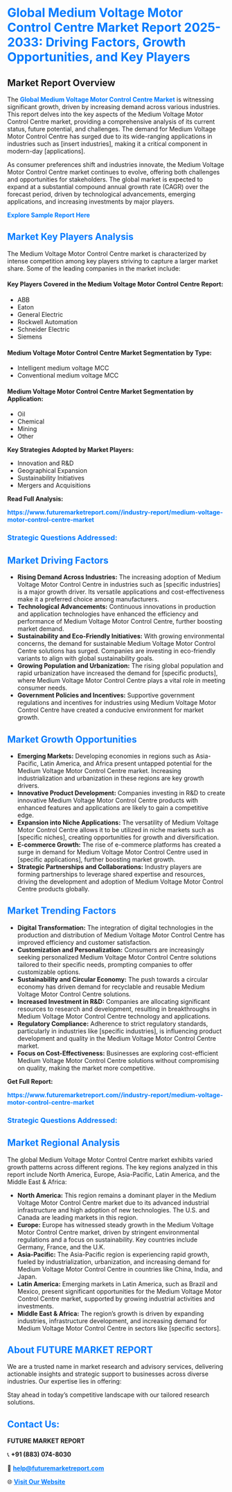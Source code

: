 <h1 style="color: #007BFF;">Global Medium Voltage Motor Control Centre Market Report 2025-2033: Driving Factors, Growth Opportunities, and Key Players</h1>

<section id="overview">
<h2>Market Report Overview</h2>
<p>The <a href="https://www.futuremarketreport.com//industry-report/medium-voltage-motor-control-centre-market" style="color: #007BFF; text-decoration: none;"><strong>Global Medium Voltage Motor Control Centre Market</strong></a> is witnessing significant growth, driven by increasing demand across various industries. This report delves into the key aspects of the Medium Voltage Motor Control Centre market, providing a comprehensive analysis of its current status, future potential, and challenges. The demand for Medium Voltage Motor Control Centre has surged due to its wide-ranging applications in industries such as [insert industries], making it a critical component in modern-day [applications].</p>
<p>As consumer preferences shift and industries innovate, the Medium Voltage Motor Control Centre market continues to evolve, offering both challenges and opportunities for stakeholders. The global market is expected to expand at a substantial compound annual growth rate (CAGR) over the forecast period, driven by technological advancements, emerging applications, and increasing investments by major players.</p>
</section>

<section id="overview">
<p><a href="https://www.futuremarketreport.com//request-sample/reportId=85118" style="color: #007BFF; text-decoration: none;"><strong>Explore Sample Report Here</strong></a></p>
</section>

<section id="key-players">
<h2 style="color: #007BFF;">Market Key Players Analysis</h2>
<p>The Medium Voltage Motor Control Centre market is characterized by intense competition among key players striving to capture a larger market share. Some of the leading companies in the market include:</p>
<h4>Key Players Covered in the Medium Voltage Motor Control Centre Report:</h4>
<ul><li>ABB</li><li>Eaton</li><li>General Electric</li><li>Rockwell Automation</li><li>Schneider Electric</li><li>Siemens</li></ul>
<h4>Medium Voltage Motor Control Centre Market Segmentation by Type:</h4>
<ul><li>Intelligent medium voltage MCC</li><li>Conventional medium voltage MCC</li></ul>

<h4>Medium Voltage Motor Control Centre Market Segmentation by Application:</h4>
<ul><li>Oil</li><li>Chemical</li><li>Mining</li><li>Other</li></ul>
<p><strong>Key Strategies Adopted by Market Players:</strong></p>
<ul>
<li>Innovation and R&D</li>
<li>Geographical Expansion</li>
<li>Sustainability Initiatives</li>
<li>Mergers and Acquisitions</li>
</ul>
</section>

<section>
<p><strong>Read Full Analysis: </strong></p><a href="https://www.futuremarketreport.com//industry-report/medium-voltage-motor-control-centre-market" style="color: #007BFF; text-decoration: none;"><strong>https://www.futuremarketreport.com//industry-report/medium-voltage-motor-control-centre-market</strong></a>
<h3 style="color: #007BFF;">Strategic Questions Addressed:</h3>
</section>

<section id="driving-factors">
<h2 style="color: #007BFF;">Market Driving Factors</h2>
<ul>
<li><strong>Rising Demand Across Industries:</strong> The increasing adoption of Medium Voltage Motor Control Centre in industries such as [specific industries] is a major growth driver. Its versatile applications and cost-effectiveness make it a preferred choice among manufacturers.</li>
<li><strong>Technological Advancements:</strong> Continuous innovations in production and application technologies have enhanced the efficiency and performance of Medium Voltage Motor Control Centre, further boosting market demand.</li>
<li><strong>Sustainability and Eco-Friendly Initiatives:</strong> With growing environmental concerns, the demand for sustainable Medium Voltage Motor Control Centre solutions has surged. Companies are investing in eco-friendly variants to align with global sustainability goals.</li>
<li><strong>Growing Population and Urbanization:</strong> The rising global population and rapid urbanization have increased the demand for [specific products], where Medium Voltage Motor Control Centre plays a vital role in meeting consumer needs.</li>
<li><strong>Government Policies and Incentives:</strong> Supportive government regulations and incentives for industries using Medium Voltage Motor Control Centre have created a conducive environment for market growth.</li>
</ul>
</section>

<section id="growth-opportunities">
<h2 style="color: #007BFF;">Market Growth Opportunities</h2>
<ul>
<li><strong>Emerging Markets:</strong> Developing economies in regions such as Asia-Pacific, Latin America, and Africa present untapped potential for the Medium Voltage Motor Control Centre market. Increasing industrialization and urbanization in these regions are key growth drivers.</li>
<li><strong>Innovative Product Development:</strong> Companies investing in R&D to create innovative Medium Voltage Motor Control Centre products with enhanced features and applications are likely to gain a competitive edge.</li>
<li><strong>Expansion into Niche Applications:</strong> The versatility of Medium Voltage Motor Control Centre allows it to be utilized in niche markets such as [specific niches], creating opportunities for growth and diversification.</li>
<li><strong>E-commerce Growth:</strong> The rise of e-commerce platforms has created a surge in demand for Medium Voltage Motor Control Centre used in [specific applications], further boosting market growth.</li>
<li><strong>Strategic Partnerships and Collaborations:</strong> Industry players are forming partnerships to leverage shared expertise and resources, driving the development and adoption of Medium Voltage Motor Control Centre products globally.</li>
</ul>
</section>

<section id="trending-factors">
<h2 style="color: #007BFF;">Market Trending Factors</h2>
<ul>
<li><strong>Digital Transformation:</strong> The integration of digital technologies in the production and distribution of Medium Voltage Motor Control Centre has improved efficiency and customer satisfaction.</li>
<li><strong>Customization and Personalization:</strong> Consumers are increasingly seeking personalized Medium Voltage Motor Control Centre solutions tailored to their specific needs, prompting companies to offer customizable options.</li>
<li><strong>Sustainability and Circular Economy:</strong> The push towards a circular economy has driven demand for recyclable and reusable Medium Voltage Motor Control Centre solutions.</li>
<li><strong>Increased Investment in R&D:</strong> Companies are allocating significant resources to research and development, resulting in breakthroughs in Medium Voltage Motor Control Centre technology and applications.</li>
<li><strong>Regulatory Compliance:</strong> Adherence to strict regulatory standards, particularly in industries like [specific industries], is influencing product development and quality in the Medium Voltage Motor Control Centre market.</li>
<li><strong>Focus on Cost-Effectiveness:</strong> Businesses are exploring cost-efficient Medium Voltage Motor Control Centre solutions without compromising on quality, making the market more competitive.</li>
</ul>
</section>

<section>
<p><strong>Get Full Report: </strong></p><a href="https://www.futuremarketreport.com//industry-report/medium-voltage-motor-control-centre-market" style="color: #007BFF; text-decoration: none;"><strong>https://www.futuremarketreport.com//industry-report/medium-voltage-motor-control-centre-market</strong></a>
<h3 style="color: #007BFF;">Strategic Questions Addressed:</h3>
</section>


<section id="regional-analysis">
<h2 style="color: #007BFF;">Market Regional Analysis</h2>
<p>The global Medium Voltage Motor Control Centre market exhibits varied growth patterns across different regions. The key regions analyzed in this report include North America, Europe, Asia-Pacific, Latin America, and the Middle East & Africa:</p>
<ul>
<li><strong>North America:</strong> This region remains a dominant player in the Medium Voltage Motor Control Centre market due to its advanced industrial infrastructure and high adoption of new technologies. The U.S. and Canada are leading markets in this region.</li>
<li><strong>Europe:</strong> Europe has witnessed steady growth in the Medium Voltage Motor Control Centre market, driven by stringent environmental regulations and a focus on sustainability. Key countries include Germany, France, and the U.K.</li>
<li><strong>Asia-Pacific:</strong> The Asia-Pacific region is experiencing rapid growth, fueled by industrialization, urbanization, and increasing demand for Medium Voltage Motor Control Centre in countries like China, India, and Japan.</li>
<li><strong>Latin America:</strong> Emerging markets in Latin America, such as Brazil and Mexico, present significant opportunities for the Medium Voltage Motor Control Centre market, supported by growing industrial activities and investments.</li>
<li><strong>Middle East & Africa:</strong> The region’s growth is driven by expanding industries, infrastructure development, and increasing demand for Medium Voltage Motor Control Centre in sectors like [specific sectors].</li>
</ul>
</section>

<footer>
<h2 style="color: #007BFF;">About FUTURE MARKET REPORT</h2>
<p>We are a trusted name in market research and advisory services, delivering actionable insights and strategic support to businesses across diverse industries. Our expertise lies in offering:</p>

<p>Stay ahead in today’s competitive landscape with our tailored research solutions.</p>

<h2 style="color: #007BFF;">Contact Us:</h2>
<p><strong>FUTURE MARKET REPORT</strong></p>
<p>📞 <strong>+91 (883) 074-8030</strong></p>
<p>📧 <strong><a href="mailto:help@futuremarketreport.com" style="color: #007BFF;">help@futuremarketreport.com</a></strong></p>
<p>🌐 <strong><a href="https://www.futuremarketreport.com/" style="color: #007BFF;">Visit Our Website</a></strong></p>
</footer>